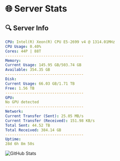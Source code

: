 # 🌐 Server Stats
## 🔍 Server Info
```yaml
CPU: Intel(R) Xeon(R) CPU E5-2699 v4 @ 1314.01MHz
CPU Usage: 0.40%
Cores: 44P | 88T
-----------------------------------
Memory:
Current Usage: 145.95 GB/503.74 GB
Available: 354.35 GB
-----------------------------------
Disk:
Current Usage: 66.03 GB/1.71 TB
Free: 1.56 TB
-----------------------------------
GPU:
No GPU detected
-----------------------------------
Network:
Current Transfer (Sent): 25.05 MB/s
Current Transfer (Received): 151.98 KB/s
Total Sent: 44.52 TB
Total Received: 384.14 GB
-----------------------------------
Uptime:
28d 6h 8m 50s
```
![GitHub Stats](https://img.shields.io/badge/Updated-2025-04-05_03:31:39-blue)